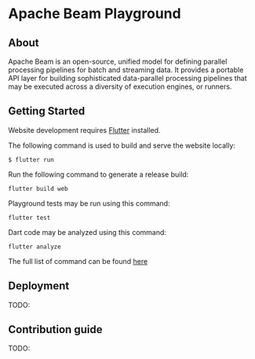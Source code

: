 # Apache Beam Playground

## About 

Apache Beam is an open-source, unified model for defining parallel processing pipelines for batch and streaming data.
It provides a portable API layer for building sophisticated data-parallel processing pipelines that may be executed across a diversity of execution engines, or runners.

## Getting Started

Website development requires [Flutter](https://flutter.dev/docs/get-started/install) installed.

The following command is used to build and serve the website locally:

`$ flutter run`

Run the following command to generate a release build:

`flutter build web`

Playground tests may be run using this command:

`flutter test`

Dart code may be analyzed using this command:

`flutter analyze`

The full list of command can be found [here](https://flutter.dev/docs/reference/flutter-cli)

## Deployment

TODO:

## Contribution guide

TODO: